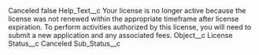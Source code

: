 <?xml version="1.0" encoding="UTF-8"?>
<CustomMetadata xmlns="http://soap.sforce.com/2006/04/metadata" xmlns:xsi="http://www.w3.org/2001/XMLSchema-instance" xmlns:xsd="http://www.w3.org/2001/XMLSchema">
    <label>Canceled</label>
    <protected>false</protected>
    <values>
        <field>Help_Text__c</field>
        <value xsi:type="xsd:string">Your license is no longer active because the license was not renewed within the appropriate timeframe after license expiration. To perform activities authorized by this license, you will need to submit a new application and any associated fees.</value>
    </values>
    <values>
        <field>Object__c</field>
        <value xsi:type="xsd:string">License</value>
    </values>
    <values>
        <field>Status__c</field>
        <value xsi:type="xsd:string">Canceled</value>
    </values>
    <values>
        <field>Sub_Status__c</field>
        <value xsi:nil="true"/>
    </values>
</CustomMetadata>
